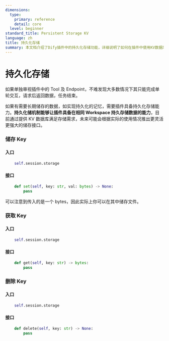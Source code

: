 ```yaml
---
dimensions:
  type:
    primary: reference
    detail: core
  level: beginner
standard_title: Persistent Storage KV
language: zh
title: 持久化存储
summary: 本文档介绍了Dify插件中的持久化存储功能，详细说明了如何在插件中使用KV数据库来储存、获取和删除数据。这一功能使插件能够在相同Workspace内持久化存储数据，满足跨会话数据保存的需求。
---
```


# 持久化存储

如果单独审视插件中的 Tool 及 Endpoint，不难发现大多数情况下其只能完成单轮交互，请求后返回数据，任务结束。

如果有需要长期储存的数据，如实现持久化的记忆，需要插件具备持久化存储能力。**持久化储机制能够让插件具备在相同 Workspace 持久存储数据的能力**，目前通过提供 KV 数据库满足存储需求，未来可能会根据实际的使用情况推出更灵活更强大的储存接口。

### 储存 Key

#### **入口**

```python
    self.session.storage
```

#### **接口**

```python
    def set(self, key: str, val: bytes) -> None:
        pass
```

可以注意到传入的是一个 bytes，因此实际上你可以在其中储存文件。

### 获取 Key

#### **入口**

```python
    self.session.storage
```

#### **接口**

```python
    def get(self, key: str) -> bytes:
        pass
```

### 删除 Key

#### **入口**

```python
    self.session.storage
```

#### **接口**

```python
    def delete(self, key: str) -> None:
        pass
```